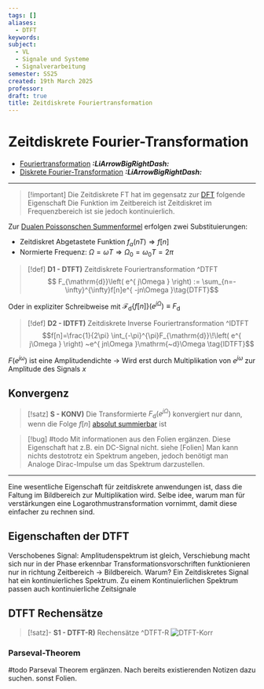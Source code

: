 ```yaml
---
tags: []
aliases:
  - DTFT
keywords: 
subject:
  - VL
  - Signale und Systeme
  - Signalverarbeitung
semester: SS25
created: 19th March 2025
professor: 
draft: true
title: Zeitdiskrete Fouriertransformation
---
```

 

# Zeitdiskrete Fourier-Transformation

- [Fouriertransformation](Fouriertransformation.md) ***:LiArrowBigRightDash:***
- [Diskrete Fourier-Transformation](DFT.md) ***:LiArrowBigRightDash:***

---

> [!important] Die Zeitdiskrete FT hat im gegensatz zur [DFT](DFT.md) folgende Eigenschaft
> Die Funktion im Zeitbereich ist Zeitdiskret im Frequenzbereich ist sie jedoch kontinuierlich.

Zur [Dualen Poissonschen Summenformel](Poissonsche%20Summenformel.md#^POIS2) erfolgen zwei Substituierungen:
- Zeitdiskret Abgetastete Funktion $f_{a}(nT) \Rightarrow f[n]$
- Normierte Frequenz: $\Omega=\omega T \Rightarrow \Omega_{0}=\omega_{0}T=2\pi$

> [!def] **D1 - DTFT)** Zeitdiskrete Fouriertransformation ^DTFT
> $$ F_{\mathrm{d}}\left( e^{ j\Omega } \right) := \sum_{n=-\infty}^{\infty}f[n]e^{ -jn\Omega }\tag{DTFT}$$ 

Oder in expliziter Schreibweise mit $\mathcal{F}_{\mathrm{d}}\left\{ f[n] \right\}\left( e^{ j\Omega } \right) \equiv F_{\mathrm{d}}$

> [!def] **D2 - IDTFT)** Zeitdiskrete Inverse Fouriertransformation ^IDTFT
> $$f[n]=\frac{1}{2\pi} \int_{-\pi}^{\pi}F_{\mathrm{d}}\!\left( e^{ j\Omega } \right) ~e^{ jn\Omega }\mathrm{~d}\Omega \tag{IDTFT}$$


$F(e^{ j\omega })$ ist eine Amplitudendichte -> Wird erst durch Multiplikation von $e^{ j\omega }$ zur Amplitude des Signals $x$

## Konvergenz

> [!satz] **S - KONV)** Die Transformierte $F_{\mathrm{d}}\left( e^{ j\Omega } \right)$ konvergiert nur dann, wenn die Folge $f[n]$ [absolut summierbar](../Mathematik/Analysis/Folgen.md#^STFO) ist

> [!bug] #todo Mit informationen aus den Folien ergänzen. Diese Eigenschaft hat z.B. ein DC-Signal nicht. siehe [Folien]
> Man kann nichts destotrotz ein Spektrum angeben, jedoch benötigt man Analoge Dirac-Impulse um das Spektrum darzustellen.

---

Eine wesentliche Eigenschaft für zeitdiskrete anwendungen ist, dass die Faltung im Bildbereich zur Multiplikation wird. 
Selbe idee, warum man für verstärkungen eine Logarothmustransformation vornimmt, damit diese einfacher zu rechnen sind. 
 

## Eigenschaften der DTFT

Verschobenes Signal:
 Amplitudenspektrum ist gleich, Verschiebung macht sich nur in der Phase erkennbar
Transformationsvorschriften funktionieren nur in richtung Zeitbereich -> Bildbereich.
Warum? Ein Zeitdiskretes Signal hat ein kontinuierliches Spektrum. Zu einem Kontinuierlichen Spektrum passen auch kontinuierliche Zeitsignale

## DTFT Rechensätze

> [!satz]- **S1 - DTFT-R)** Rechensätze ^DTFT-R
> ![DTFT-Korr](Korrespondenzen/DTFT-Korr.md#^DTFT-T1)

### Parseval-Theorem

#todo Parseval Theorem ergänzen. Nach bereits existierenden Notizen dazu suchen. sonst Folien.
